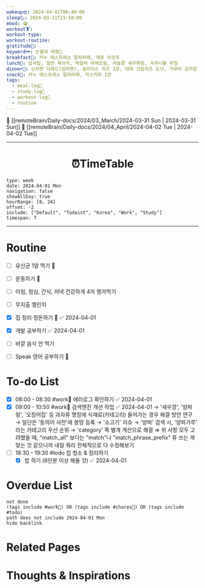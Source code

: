```yaml
---
wakeup🌞: 2024-04-01T06:40:00
sleep🌜: 2024-03-31T23:58:00
mood: 😭
workout🏋️: 
workout-type: 
workout-routine: 
gratitude🙏: 
keyword🗝️: 눈물의 여왕👑
breakfast🍳: 카누 에스프레소 말차라떼, 제로 아샷추
lunch🍚: 잡곡밥, 얼큰 북어국, 떡갈비 야채조림, 마늘쫑 새우볶음, 숙주나물 무침
dinner🥗: 신라면 더레드(컵라면), 슬라이스 치즈 1장, 대파 크림치즈 도넛, 가루비 감자칩
snack🍬: 카누 에스프레소 말차라떼, 믹스커피 1잔
tags:
  - meal-log📝
  - study-log📓
  - workout-log💪
  - routine
---
```


🔺 [[remoteBrain/Daily-docs/2024/03_March/2024-03-31 Sun | 2024-03-31 Sun]]
🔻 [[remoteBrain/Daily-docs/2024/04_April/2024-04-02 Tue | 2024-04-02 Tue]]
___
<h1> <center>⏰TimeTable </center> </h1>

```gEvent
type: week
date: 2024-04-01 Mon
navigation: false
showAllDay: true
hourRange: [8, 24]
offset: -2
include: ["Default", "Todoist", "Korea", "Work", "Study"]
timespan: 7
```

--- 


# Routine 

- [ ] 유산균 1알 먹기 🔼 
- [ ] 운동하기 🔼
- [ ] 아침, 점심, 간식, 저녁 건강하게 4끼 챙겨먹기
- [ ] 무지출 챌린지 
- [x] 집 정리·정돈하기 🔼 ✅ 2024-04-01
- [x] 개발 공부하기 ✅ 2024-04-01
- [ ] 바깥 음식 안 먹기 
- [ ] Speak 영어 공부하기 🔼 


# To-do List

- [x] 08:00 - 08:30 #work💼 에러로그 확인하기 ✅ 2024-04-01
- [x] 09:00 - 10:50 #work💼 검색엔진 개선 작업 ✅ 2024-04-01
	→ '새우깡', '양파링', '오징어집' 등 과자류 명칭에 식재료(카테고리) 들어가는 경우 해결 방안 연구 
	→ 일단은 '동의어 사전'에 몽땅 등록 
	→ '소고기' 이슈
	→ '양파' 검색 시, '양파가루' 라는 카테고리 우선 순위 → 'category' 쪽 별개 계산으로 해결 
	⇒ 위 사항 모두 고려했을 때, "match_all" 보다는 "match"나 "match_phrase_prefix" 류 쓰는 게 맞는 것 같으니까 내일 쿼리 전체적으로 다 수정해보기
- [ ] 18:30 - 19:30 #todo 집 청소 & 정리하기
	- [x] 밥 하기 (6인분 이상 해둘 것) ✅ 2024-04-01

# Overdue List
```tasks
not done
(tags include #work💼) OR (tags include #chores🧺) OR (tags include #todo)
path does not include 2024-04-01 Mon
hide backlink
```

# Related Pages



# Thoughts & Inspirations

